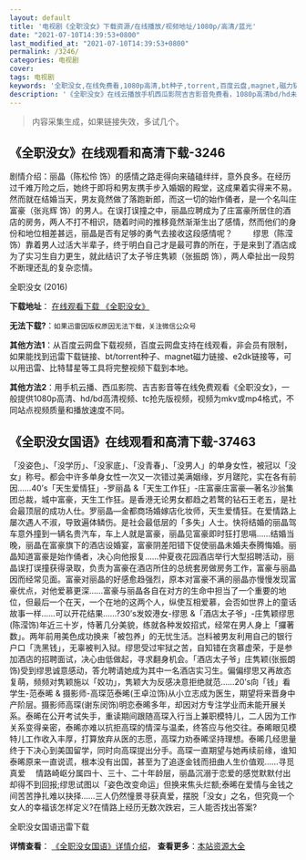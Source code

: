 ```yaml
---
layout: default
title: '电视剧《全职没女》下载资源/在线播放/视频地址/1080p/高清/蓝光'
date: "2021-07-10T14:39:53+0800"
last_modified_at: "2021-07-10T14:39:53+0800"
permalink: /3246/
categories: 电视剧
cover:
tags: 电视剧
keywords: '全职没女,在线免费看,1080p高清,bt种子,torrent,百度云盘,magnet,磁力链,迅雷下载资源'
description: '《全职没女》在线云播放手机西瓜影院吉吉影音免费看，1080p高清bd/hd未删减完整版和tc抢先枪版，mkv/mp4格式，附带bt/torrent种子、magnet/磁力链、百度云盘、网盘资源迅雷下载链接'
---
```


>内容采集生成，如果链接失效，多试几个。


## 《全职没女》在线观看和高清下载-3246

剧情介绍：丽晶（陈松伶 饰）的感情之路走得向来磕磕绊绊，意外良多。在经历过千难万险之后，她终于即将和男友携手步入婚姻的殿堂，这成果着实得来不易。然而就在结婚当天，男友竟然做了落跑新郎，而这一切的始作俑者，是一个名叫庄富豪（张兆辉 饰）的男人。在误打误撞之中，丽晶应聘成为了庄富豪所居住的酒店的房务，两人不打不相识，随着时间的推移竟然渐渐生出了感情，然而他们的身份和地位相差甚远，丽晶是否有足够的勇气去接收这段感情呢？  　　缪思（陈滢 饰）靠着男人过活大半辈子，终于明白自己才是最可靠的所在，于是来到了酒店成为了实习生自力更生，就此结识了太子爷庄隽颖（张振朗 饰），两人牵扯出一段剪不断理还乱的复杂恋情。


全职没女 (2016)

**下载地址**： [在线观看下载 《全职没女》](https://www.btbtdy.me/btdy/dy12228.html) 


**无法下载?**：`如果迅雷因版权原因无法下载，关注微信公众号 `

**其他方法1**：从百度云网盘下载视频，百度云网盘支持在线观看，非会员有限制，如果能找到迅雷下载链接、bt/torrent种子、magnet磁力链接、e2dk链接等，可以用迅雷、比特彗星等工具将完整视频下载到本地。

**其他方法2**：用手机云播、西瓜影院、吉吉影音等在线免费观看《全职没女》，一般提供1080p高清、hd/bd高清视频、tc抢先版视频，视频为mkv或mp4格式，不同站点视频质量和播放速度不同。


## 《全职没女国语》在线观看和高清下载-37463

「没姿色」、「没学历」、「没家底」、「没青春」、「没男人」的单身女性，被冠以「没女」称号。都会中许多单身女性一次又一次错过美满姻缘，岁月蹉陀，实在各有前因……40’s「天生爱情狂」-罗丽晶 &「天生工作狂」-庄富豪庄富豪—著名沙翁集团总裁，城中富豪，天生工作狂。是香港无论男女都趋之若鹜的钻石王老五，是社会最顶层的成功人仕。罗丽晶—金都商场婚嫁店化妆师，天生爱情狂。在爱情路上屡次遇人不淑，导致遍体鳞伤。是社会最低层的「多失」人士。快将结婚的丽晶驾车意外撞到一辆名贵汽车，车上人就是富豪，丽晶见富豪即时狂打思嗝……结婚当晚，丽晶在富豪旗下的酒店设婚宴，富豪阴差阳错下促使丽晶未婚夫泰腾悔婚。丽晶知道富豪是始作俑者，决心向他报复……仲夏夜花园酒店举行大型招聘活动，丽晶误打误撞获得录取，负责为富豪在酒店所住的总统套房做房务工作，富豪与丽晶因而经常见面。富豪对丽晶的好感愈趋强烈，原本对富豪不满的丽晶亦慢慢发现富豪优点，对他爱慕更深……富豪与丽晶各自在对方的生命中担当了一个重要的地位，但最后一个在天，一个在地的这两个人，纵使互相爱慕，会否如世界上的童话故事一样……可以开花结果……?30’s发姣港女-缪思 &「酒店太子爷」-庄隽颖缪思(陈滢饰)年近三十岁，恃著几分美貌，练就各种发姣招式，经常在男人身上「攞著数」。两年前用美色成功换来「被包养」的无忧生活。岂料被男友利用自己的银行户口「洗黑钱」，无辜被判入狱。缪思受过牢狱之苦，自知错在贪慕虚荣，于是参加酒店的招聘面试，决心由低做起，寻求翻身机会。「酒店太子爷」庄隽颖(张振朗饰)受到缪思诚意感动，答允聘请她成为其中一名酒店实习生。偏偏缪思又再故态复萌，频频对隽颖施以「姣功」，隽颖大为反感决意拒绝就范……20’s向「钱」看学生-范泰晞 & 摄影师-高琛范泰晞(王卓泣饰)从小立志成为医生，期望将来晋身中产阶层。摄影师高琛(谢东闵饰)明恋泰晞多年，却因对方专注学业而未能开展关系。泰晞在公开考试失手，重读期间跟随高琛入行当上兼职模特儿，二人因为工作关系变得亲密，泰晞亦难以抗拒高琛的情深与温柔，终答应与他交往。泰晞眼见模特儿工作收入丰厚，打算放弃从医的志愿，高琛力劝泰晞坚持理想。泰晞几经思量终于下决心到美国留学，同时向高琛提出分手。高琛一直期望与她再续前缘，谁知泰晞原来一直说谎，根本没有出国，甚至为了追逐金钱而扭曲人生价值观……寻觅真爱 　情路崎岖分属四十、三十、二十年龄层，丽晶沉溺于恋爱的感觉默默付出却得不到回报;缪思试图以「姿色改变命运」但换来焦头烂额;泰晞在爱情与金钱之间苦苦挣扎难以抉择……三人仍然憧景寻获真爱，摆脱「没女」之名，但究竟一个女人的幸福该怎样定义?在情路上经历无数次跌宕，三人能否找出答案?


全职没女国语迅雷下载

**详情查看**： [《全职没女国语》详情介绍](/movie/37463/)， **查看更多**：[本站资源大全](/movie/t/all/)

